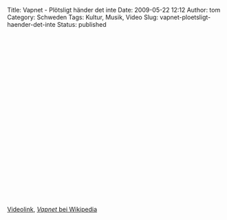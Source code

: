 Title: Vapnet - Plötsligt händer det inte
Date: 2009-05-22 12:12
Author: tom
Category: Schweden
Tags: Kultur, Musik, Video
Slug: vapnet-ploetsligt-haender-det-inte
Status: published

<p>
<object width="480" height="385">
<param name="movie" value="http://www.youtube.com/v/waWNzC77RwQ&amp;hl=sv&amp;fs=1"></param><param name="allowFullScreen" value="true"></param><param name="allowscriptaccess" value="always"></param>
<embed src="http://www.youtube.com/v/waWNzC77RwQ&amp;hl=sv&amp;fs=1" type="application/x-shockwave-flash" allowscriptaccess="always" allowfullscreen="true" width="480" height="385">
</embed>
</object>
  
[Videolink](http://www.youtube.com/watch?v=waWNzC77RwQ), [*Vapnet* bei
Wikipedia](http://sv.wikipedia.org/wiki/Vapnet)
</p>


